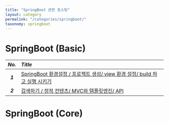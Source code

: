 ```yaml
---
title: "SpringBoot 관련 포스팅"
layout: category
permalink: "/categories/springboot/"
taxonomy: springboot
---
```


# SpringBoot (Basic)

_No._|_Title_
:---:|:---
**_1_**|[SpringBoot 환경설정 / 프로젝트 생성/ view 환경 설정/ build 하고 실행 시키기](https://heojungseok.github.io/springboot/springboot_basic_1/)
**_2_**|[검색하기 / 정적 컨텐츠/ MVC와 템플릿엔진/ API](https://heojungseok.github.io/springboot/springboot_basic_2/)

# SpringBoot (Core)